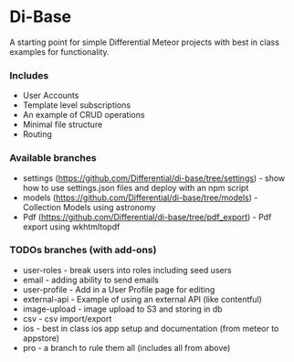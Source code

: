 # Di-Base

A starting point for simple Differential Meteor projects with best in class examples for functionality.

### Includes
 - User Accounts
 - Template level subscriptions
 - An example of CRUD operations
 - Minimal file structure
 - Routing

### Available branches
 - settings (https://github.com/Differential/di-base/tree/settings) - show how to use settings.json files and deploy with an npm script
 - models (https://github.com/Differential/di-base/tree/models) - Collection Models using astronomy
 - Pdf (https://github.com/Differential/di-base/tree/pdf_export) - Pdf export using wkhtmltopdf

### TODOs branches (with add-ons)
 - user-roles - break users into roles including seed users
 - email - adding ability to send emails
 - user-profile - Add in a User Profile page for editing
 - external-api - Example of using an external API (like contentful)
 - image-upload - image upload to S3 and storing in db
 - csv - csv import/export
 - ios - best in class ios app setup and documentation (from meteor to appstore)
 - pro - a branch to rule them all (includes all from above)
